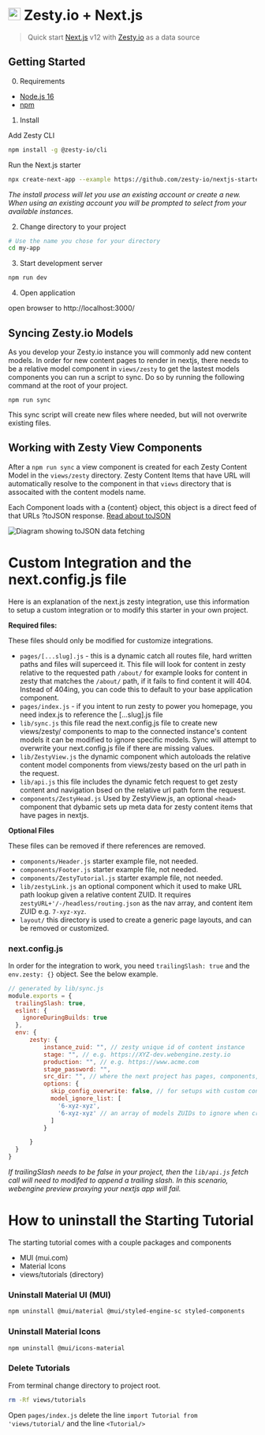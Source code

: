 # <img src="https://user-images.githubusercontent.com/729972/155242158-157ca88c-9047-4671-bd09-2bbef7035022.png" width="25" style="margin-bottom:-3px"> Zesty.io + Next.js

> Quick start [Next.js](https://nextjs.org/) v12 with [Zesty.io]() as a data source

## Getting Started

0. Requirements

- [Node.js 16](https://nodejs.org/en/)
- [npm](https://www.npmjs.com/)

1. Install

Add Zesty CLI 
```Bash
npm install -g @zesty-io/cli
```

Run the Next.js starter
```Bash
npx create-next-app --example https://github.com/zesty-io/nextjs-starter
```

*The install process will let you use an existing account or create a new. When using an existing account you will be prompted to select from your available instances.*

2. Change directory to your project

```Bash
# Use the name you chose for your directory
cd my-app
```

3. Start development server

```Bash
npm run dev
```

4. Open application

open browser to http://localhost:3000/

## Syncing Zesty.io Models

As you develop your Zesty.io instance you will commonly add new content models. In order for new content pages to render in nextjs, there needs to be a relative model component in `views/zesty` to get the lastest models components you can run a script to sync. Do so by running the following command at the root of your project.

```
npm run sync
```

This sync script will create new files where needed, but will not overwrite existing files.

## Working with Zesty View Components

After a `npm run sync` a view component is created for each Zesty Content Model in the `views/zesty` directory. Zesty Content Items that have URL will automatically resolve to the component in that `views` directory that is assocaited with the content models name.

Each Component loads with a {content} object, this object is a direct feed of that URLs ?toJSON response.  [Read about toJSON](https://zesty.org/services/web-engine/introduction-to-parsley/parsley-index#tojson)

![Diagram showing toJSON data fetching](https://jvsr216n.media.zestyio.com/nextjs-external-delivery-architecture.jpg)


# Custom Integration and the next.config.js file

Here is an explanation of the next.js zesty integration, use this information to setup a custom integration or to modify this starter in your own project. 

**Required files:**

These files should only be modified for customize integrations.

* `pages/[...slug].js` - this is a dynamic catch all routes file, hard written paths and files will superceed it. This file will look for content in zesty relative to the requested path `/about/` for example looks for content in zesty that matches the `/about/` path, if it fails to find content it will 404. Instead of 404ing, you can code this to default to your base application component. 
* `pages/index.js` - if you intent to run zesty to power you homepage, you need index.js to reference the [...slug].js file
* `lib/sync.js` this file read the next.config.js file to create new views/zesty/ components to map to the connected instance's content models it can be modified to ignore specific models. Sync will attempt to overwrite your next.config.js file if there are missing values.
* `lib/ZestyView.js` the dynamic component which autoloads the relative content model components from views/zesty based on the url path in the request.
* `lib/api.js` this file includes the dynamic fetch request to get zesty content and navigation bsed on the relative url path form the request.
* `components/ZestyHead.js` Used by ZestyView.js, an optional `<head>` component that dybamic sets up meta data for zesty content items that have pages in nextjs.

**Optional Files**

These files can be removed if there references are removed.

* `components/Header.js` starter example file, not needed.
* `components/Footer.js` starter example file, not needed.
* `components/ZestyTutorial.js` starter example file, not needed.
* `lib/zestyLink.js` an optional component which it used to make URL path lookup given a relative content ZUID. It requires `zestyURL+'/-/headless/routing.json` as the nav array, and content item ZUID e.g. `7-xyz-xyz`.  
* `layout/` this directory is used to create a generic page layouts, and can be removed or customized.


### next.config.js

In order for the integration to work, you need `trailingSlash: true` and the `env.zesty: {}` object. See the below example.

```next.config.js
// generated by lib/sync.js
module.exports = {
  trailingSlash: true,
  eslint: {
    ignoreDuringBuilds: true
  },
  env: {
      zesty: {
          instance_zuid: "", // zesty unique id of content instance
          stage: "", // e.g. https://XYZ-dev.webengine.zesty.io
          production: "", // e.g. https://www.acme.com
          stage_password: "",
          src_dir: "", // where the next project has pages, components, etc folders
          options: {
            skip_config_overwrite: false, // for setups with custom config files, after initial setup of the env.zesty object, set to true
            model_ignore_list: [
              '6-xyz-xyz',
              '6-xyz-xyz' // an array of models ZUIDs to ignore when creating component files in views/zesty
            ]
          }

      }
  }
}
```

*If trailingSlash needs to be false in your project, then the `lib/api.js` fetch call will need to modifed to append a trailing slash. In this scenario, webengine preview proxying your nextjs app will fail.*

# How to uninstall the Starting Tutorial

The starting tutorial comes with a couple packages and components

* MUI (mui.com)
* Material Icons
* views/tutorials (directory)

### Uninstall Material UI (MUI)

```bash
npm uninstall @mui/material @mui/styled-engine-sc styled-components
```

### Uninstall Material Icons

```bash
npm uninstall @mui/icons-material
```

### Delete Tutorials

From terminal change directory to project root. 

```bash
rm -Rf views/tutorials
```

Open `pages/index.js` delete the line `import Tutorial from 'views/tutorial/` and the line `<Tutorial/>`


